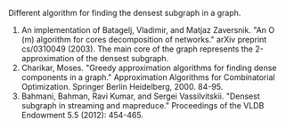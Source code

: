Different algorithm for finding the densest subgraph in a graph.
1. An implementation of Batagelj, Vladimir, and Matjaz Zaversnik. "An O (m) algorithm for cores decomposition of networks." arXiv preprint cs/0310049 (2003). The main core of the graph represents the 2-approximation of the densest subgraph.
2. Charikar, Moses. "Greedy approximation algorithms for finding dense components in a graph." Approximation Algorithms for Combinatorial Optimization. Springer Berlin Heidelberg, 2000. 84-95.
3. Bahmani, Bahman, Ravi Kumar, and Sergei Vassilvitskii. "Densest subgraph in streaming and mapreduce." Proceedings of the VLDB Endowment 5.5 (2012): 454-465.
